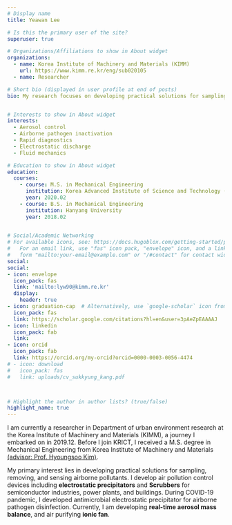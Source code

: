 ```yaml
---
# Display name
title: Yeawan Lee

# Is this the primary user of the site?
superuser: true

# Organizations/Affiliations to show in About widget
organizations:
  - name: Korea Institute of Machinery and Materials (KIMM)
    url: https://www.kimm.re.kr/eng/sub020105
  - name: Researcher

# Short bio (displayed in user profile at end of posts)
bio: My research focuses on developing practical solutions for sampling, removing, and sensing airborne pollutants.


# Interests to show in About widget
interests:
  - Aerosol control
  - Airborne pathogen inactivation
  - Rapid diagnostics
  - Electrostatic discharge
  - Fluid mechanics

# Education to show in About widget
education:
  courses:
    - course: M.S. in Mechanical Engineering
      institution: Korea Advanced Institute of Science and Technology (KAIST)
      year: 2020.02
    - course: B.S. in Mechanical Engineering
      institution: Hanyang University
      year: 2018.02
    

# Social/Academic Networking
# For available icons, see: https://docs.hugoblox.com/getting-started/page-builder/#icons
#   For an email link, use "fas" icon pack, "envelope" icon, and a link in the
#   form "mailto:your-email@example.com" or "/#contact" for contact widget.
social:
social:
- icon: envelope
  icon_pack: fas
  link: 'mailto:lyw90@kimm.re.kr'
  display:
    header: true
- icon: graduation-cap  # Alternatively, use `google-scholar` icon from `ai` icon pack
  icon_pack: fas
  link: https://scholar.google.com/citations?hl=en&user=3pAeZpEAAAAJ
- icon: linkedin
  icon_pack: fab
  link: 
- icon: orcid
  icon_pack: fab
  link: https://orcid.org/my-orcid?orcid=0000-0003-0056-4474
# - icon: download
#   icon_pack: fas
#   link: uploads/cv_sukkyung_kang.pdf



# Highlight the author in author lists? (true/false)
highlight_name: true
---
```

I am currently a researcher in Department of urban environment research at the Korea Institute of Machinery and Materials (KIMM), a journey I embarked on in 2019.12. Before I join KRICT, I received a M.S. degree in Mechanical Engineering from Korea Institute of Machinery and Materials [(advisor: Prof. Hyoungsoo Kim)](https://hyoungsookimm.wixsite.com/filkaist).

My primary interest lies in developing practical solutions for sampling, removing, and sensing airborne pollutants. I develop air pollution control devices including **electrostatic precipitators** and **Scrubbers** for semiconductor industries, power plants, and buildings. During COVID-19 pandemic, I developed antimicrobial electrostatic precipitator for airborne pathogen disinfection. Currently, I am developing **real-time aerosol mass balance**, and air purifying **ionic fan**.
